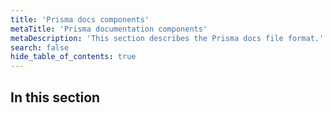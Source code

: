 ```yaml
---
title: 'Prisma docs components'
metaTitle: 'Prisma documentation components'
metaDescription: 'This section describes the Prisma docs file format.'
search: false
hide_table_of_contents: true
---
```


## In this section

<!-- Subsections -->
